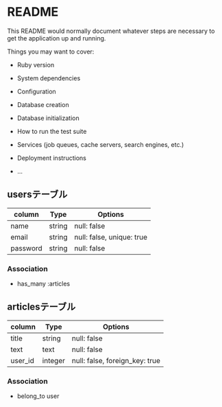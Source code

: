 # README

This README would normally document whatever steps are necessary to get the
application up and running.

Things you may want to cover:

* Ruby version

* System dependencies

* Configuration

* Database creation

* Database initialization

* How to run the test suite

* Services (job queues, cache servers, search engines, etc.)

* Deployment instructions

* ...

## usersテーブル
|column|Type|Options|
|------|----|-------|
|name|string|null: false|
|email|string|null: false, unique: true|
|password|string|null: false|

### Association
- has_many :articles

## articlesテーブル
|column|Type|Options|
|------|----|-------|
|title|string|null: false|
|text|text|null: false|
|user_id|integer|null: false, foreign_key: true|

### Association
- belong_to user